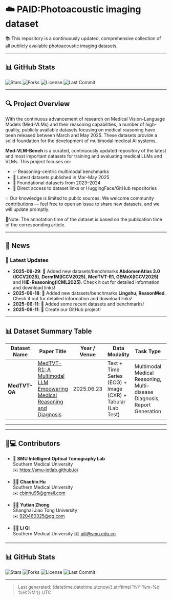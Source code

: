# ☁️ PAID:Photoacoustic imaging dataset

📚 This repository is a continuously updated, comprehensive collection of all publicly available photoacoustic imaging datasets.

---


## 📊 GitHub Stats
![Stars](https://img.shields.io/github/stars/CbinHu/PAID-Photoacoustic-imaging-dataset?style=social)
![Forks](https://img.shields.io/github/forks/CbinHu/PAID-Photoacoustic-imaging-dataset?style=social)
![License](https://img.shields.io/github/license/CbinHu/PAID-Photoacoustic-imaging-dataset)
![Last Commit](https://img.shields.io/github/last-commit/CbinHu/PAID-Photoacoustic-imaging-dataset)

---

## 🔍 Project Overview
With the continuous advancement of research on Medical Vision-Language Models (Med-VLMs) and their reasoning capabilities, a number of high-quality, publicly available datasets focusing on medical reasoning have been released between March and May 2025. These datasets provide a solid foundation for the development of multimodal medical AI systems.

**Med-VLM-Bench** is a curated, continuously updated repository of the latest and most important datasets for training and evaluating medical LLMs and VLMs. This project focuses on:

- ✅ Reasoning-centric multimodal benchmarks  
- 📅 Latest datasets published in Mar–May 2025  
- 🧠 Foundational datasets from 2023–2024  
- 🔗 Direct access to dataset links or HuggingFace/GitHub repositories  

💡 Our knowledge is limited to public sources. We welcome community contributions — feel free to open an issue to share new datasets, and we will update promptly. 

📌Note: The annotation time of the dataset is based on the publication time of the corresponding article.

---

## 📢 News

### 🌟 Latest Updates
- **2025-06-29**: 🎉 Added new datasets/benchmarks **AbdomenAtlas 3.0 (ICCV2025)**, **Derm1M(ICCV2025)**, **MedTVT-R1**, **GEMeX(ICCV2025)** and **HIE-Reasoning(ICML2025)**. Check it out for detailed information and download links!
- **2025-06-18**: 🎉 Added new datasets/benchmarks **Lingshu**, **ReasonMed**. Check it out for detailed information and download links!
- **2025-06-11**: 🎉 Added some recent datasets and benchmarks!
- **2025-06-11**: 🎉 Create our GitHub project!

---

## 📊 Dataset Summary Table

| Dataset Name | Paper Title | Year / Venue | Data Modality | Task Type | Size | Download Link |
|--------------|-------------|--------------|---------------|-----------|------|---------------|
| **MedTVT-QA** | [MedTVT-R1: A Multimodal LLM Empowering Medical Reasoning and Diagnosis](https://arxiv.org/pdf/2506.18512) | 2025.06.23 | Text + Time Series (ECG) + Image (CXR) + Tabular (Lab Test) | Multimodal Medical Reasoning, Multi-disease Diagnosis, Report Generation | 8,706 multimodal data combinations used to generate QA pairs | [GitHub](https://github.com/keke-nice/MedTVT-R1) |

---
---

## 👥💻 Contributors
- 🏫 **SMU Intelligent Optical Tomography Lab**  
  Southern Medical University  
  ✉️ https://smu-iotlab.github.io/

- 🧑‍🎓 **Chaobin Hu**  
  Southern Medical University  
  ✉️ cbinhu95@gmail.com

- 👩‍🎓  **Yutian Zhong**  
  Shanghai Jiao Tong University  
  ✉️ 920460325@qq.com

- 👨‍🏫 **Li Qi**  
  Southern Medical University
  ✉️ qili@smu.edu.cn

---

## 📊 GitHub Stats
![Stars](https://img.shields.io/github/stars/CbinHu/PAID-Photoacoustic-imaging-dataset?style=social)
![Forks](https://img.shields.io/github/forks/CbinHu/PAID-Photoacoustic-imaging-dataset?style=social)
![License](https://img.shields.io/github/license/CbinHu/PAID-Photoacoustic-imaging-dataset)
![Last Commit](https://img.shields.io/github/last-commit/CbinHu/PAID-Photoacoustic-imaging-dataset)

---

> Last generated: {datetime.datetime.utcnow().strftime('%Y-%m-%d %H:%M')} UTC